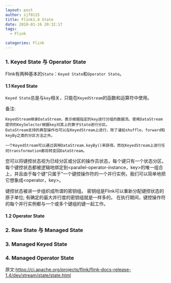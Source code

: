 ```yaml
---
layout: post
author: sjf0115
title: Flink1.4 State
date: 2018-01-16 20:32:17
tags:
  - Flink

categories: Flink
---
```


### 1. Keyed State 与 Operator State

Flink有两种基本的`State`：`Keyed State`和`Operator State`。

#### 1.1 Keyed State

`Keyed State`总是与`key`相关，只能在`KeyedStream`的函数和运算符中使用。

备注:
```
KeyedStream继承DataStream，表示根据指定的key进行分组的数据流。使用DataStream提供的KeySelector根据key对其上的算子State进行分区。
DataStream支持的典型操作也可以在KeyedStream上进行，除了诸如shuffle，forward和keyBy之类的分区方法之外。

一个KeyedStream可以通过调用DataStream.keyBy()来获得。而在KeyedStream上进行任何transformation都将转变回DataStream。
```

您可以将键控状态视为已经分区或分区的操作员状态，每个键只有一个状态分区。 每个键控状态都被逻辑地绑定到<parallel-operator-instance，key>的唯一组合上，并且由于每个键“只属于”一个键控操作符的一个并行实例，我们可以简单地把它想象成<operator，key>。

键控状态被进一步组织成所谓的密钥组。 密钥组是Flink可以重新分配键控状态的原子单位; 有确定的最大并行度的密钥组就是一样多的。 在执行期间，键控操作符的每个并行实例都与一个或多个键组的键一起工作。

#### 1.2 Operator State

### 2. Raw State 与 Managed State

### 3. Managed Keyed State

### 4. Managed Operator State



原文:https://ci.apache.org/projects/flink/flink-docs-release-1.4/dev/stream/state/state.html
